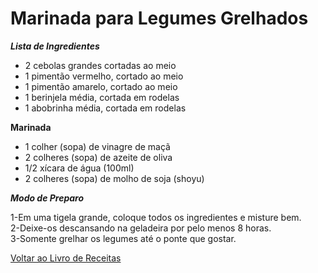 # Marinada para Legumes Grelhados

_**Lista de Ingredientes**_

* 2 cebolas grandes cortadas ao meio
* 1 pimentão vermelho, cortado ao meio
* 1 pimentão amarelo, cortado ao meio
* 1 berinjela média, cortada em rodelas
* 1 abobrinha média, cortada em rodelas

**Marinada**

* 1 colher (sopa) de vinagre de maçã
* 2 colheres (sopa) de azeite de oliva
* 1/2 xícara de água (100ml)
* 2 colheres (sopa) de molho de soja (shoyu)


_**Modo de Preparo**_

1-Em uma tigela grande, coloque todos os ingredientes e misture bem.
<br>
2-Deixe-os descansando na geladeira por pelo menos 8 horas.
<br>
3-Somente grelhar os legumes até o ponte que gostar.


[Voltar ao Livro de Receitas](https://github.com/ERC885555/livro-receitas)
